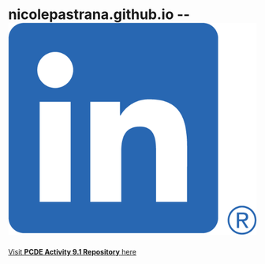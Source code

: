 # nicolepastrana.github.io  --  <a href="https://www.linkedin.com/in/nicolepastrana/"><img src="LI-In-Bug.png"></a>

[Visit **PCDE Activity 9.1 Repository** here](https://nicolepastrana.github.io/PCDE-Activity-9.1/)
